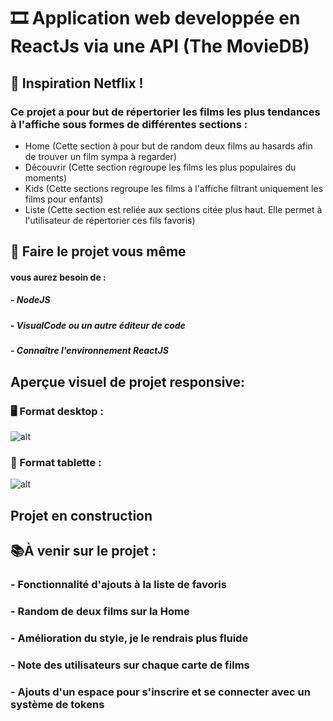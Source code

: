 # 🎞 Application web developpée en ReactJs via une API (The MovieDB) 

## 🎥 Inspiration Netflix !

### Ce projet a pour but de répertorier les films les plus tendances à l'affiche sous formes de différentes sections :
- Home (Cette section à pour but de random deux films au hasards afin de trouver un film sympa à regarder)
- Découvrir (Cette section regroupe les films les plus populaires du moments)
- Kids (Cette sections regroupe les films à l'affiche filtrant uniquement les films pour enfants)
- Liste (Cette section est reliée aux sections citée plus haut. Elle permet à l'utilisateur de répertorier ces fils favoris)

## 📌 Faire le projet vous même 
#### vous aurez besoin de :
##### - NodeJS
##### - VisualCode ou un autre éditeur de code
##### - Connaître l'environnement ReactJS

## Aperçue visuel de projet responsive:

### 🖥 Format desktop :

![alt](https://github.com/naimtahouri/gif-project/blob/master/chill-desktop.gif?raw=true)

### 📲 Format tablette : 

![alt](https://github.com/naimtahouri/gif-project/blob/master/chillflix-tablette.gif?raw=true)

## Projet en construction 

## 📚À venir sur le projet :

### - Fonctionnalité d'ajouts à la liste de favoris
### - Random de deux films sur la Home 
### - Amélioration du style, je le rendrais plus fluide
### - Note des utilisateurs sur chaque carte de films
### - Ajouts d'un espace pour s'inscrire et se connecter avec un système de tokens
